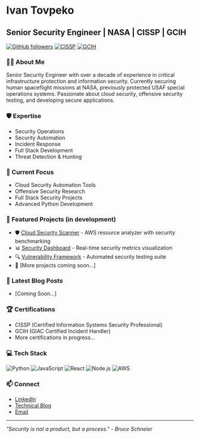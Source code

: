 # Ivan Tovpeko
## Senior Security Engineer | NASA | CISSP | GCIH

[![GitHub followers](https://img.shields.io/github/followers/ivantko?style=social)](https://github.com/ivantko)
[![CISSP](https://img.shields.io/badge/CISSP-Certified-blue)](https://www.isc2.org/Certifications/CISSP)
[![GCIH](https://img.shields.io/badge/GCIH-Certified-green)](https://www.giac.org/certification/certified-incident-handler-gcih)

### 👨‍💻 About Me
Senior Security Engineer with over a decade of experience in critical infrastructure protection and information security. Currently securing human spaceflight missions at NASA, previously protected USAF special operations systems. Passionate about cloud security, offensive security testing, and developing secure applications.

### 🛡️ Expertise
- Security Operations
- Security Automation
- Incident Response
- Full Stack Development
- Threat Detection & Hunting

### 🔭 Current Focus
- Cloud Security Automation Tools
- Offensive Security Research
- Full Stack Security Projects
- Advanced Python Development

### 🌟 Featured Projects (in development)
- 🛡️ [Cloud Security Scanner](link) - AWS resource analyzer with security benchmarking
- 📊 [Security Dashboard](link) - Real-time security metrics visualization
- 🔍 [Vulnerability Framework](link) - Automated security testing suite
- 🚀 [More projects coming soon...]

### 📝 Latest Blog Posts
<!-- BLOG-POST-LIST:START -->
- [Coming Soon...]
<!-- BLOG-POST-LIST:END -->

### 🏆 Certifications
- CISSP (Certified Information Systems Security Professional)
- GCIH (GIAC Certified Incident Handler)
- More certifications in progress...

### 💻 Tech Stack
![Python](https://img.shields.io/badge/-Python-3776AB?style=flat&logo=Python&logoColor=white)
![JavaScript](https://img.shields.io/badge/-JavaScript-F7DF1E?style=flat&logo=JavaScript&logoColor=black)
![React](https://img.shields.io/badge/-React-61DAFB?style=flat&logo=React&logoColor=black)
![Node.js](https://img.shields.io/badge/-Node.js-339933?style=flat&logo=Node.js&logoColor=white)
![AWS](https://img.shields.io/badge/-AWS-232F3E?style=flat&logo=Amazon-AWS&logoColor=white)

### 📫 Connect
- [LinkedIn]()
- [Technical Blog](your-blog-url)
- [Email](iv.tko@pm.me)

---
*"Security is not a product, but a process." - Bruce Schneier*
